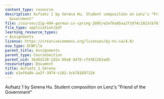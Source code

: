 ```yaml
---
content_type: resource
description: Aufsatz 1 by Serena Hu. Student composition on Lenz's "Friend of the
  Government"
file: /courses/21g-404-german-iv-spring-2005/e2ef6a8baa2f3974c1823cb78168712d_MIT21G_404S05_aufsatz1sere.pdf
file_type: application/pdf
learning_resource_types:
- Assignments
license: https://creativecommons.org/licenses/by-nc-sa/4.0/
ocw_type: OCWFile
parent_title: Assignments
parent_type: CourseSection
parent_uid: 36d8d228-2d2a-04a0-4470-cf4361263ad5
resourcetype: Document
title: Aufsatz_1_Serena
uid: e2ef6a8b-aa2f-3974-c182-3cb78168712d
---
```

Aufsatz 1 by Serena Hu. Student composition on Lenz's "Friend of the Government"